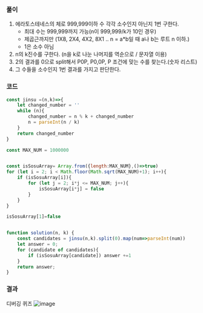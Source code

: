 ### 풀이
1. 에라토스테네스의 체로 999,999이하 수 각각 소수인지 아닌지 1번 구한다. 
    - 최대 수는 999,999까지 가능(n이 999,999/k가 10인 경우)
    - 제곱근까지만 (1X8, 2X4, 4X2, 8X1 .. n = a*b일 때 a나 b는 루트 n 이하.)
    - 1은 소수 아님
2. n의 k진수를 구한다. (n을 k로 나눈 나머지를 역순으로 / 문자열 이용)
3. 2의 결과를 0으로 split해서 P0P, P0,0P, P 조건에 맞는 수를 찾는다.(숫자 리스트)
4. 그 수들을 소수인지 1번 결과를 가지고 판단한다.

### 코드
```js
const jinsu =(n,k)=>{
    let changed_number = ''
    while (n){
        changed_number = n % k + changed_number
        n = parseInt(n / k) 
    }
    return changed_number
}

const MAX_NUM = 1000000


const isSosuArray= Array.from({length:MAX_NUM},()=>true)
for (let i = 2; i < Math.floor(Math.sqrt(MAX_NUM)+1); i++){ 
    if (isSosuArray[i]){
        for (let j = 2; i*j <= MAX_NUM; j++){
            isSosuArray[i*j] = false
        }
    }
}

isSosuArray[1]=false


function solution(n, k) {
    const candidates = jinsu(n,k).split(0).map(num=>parseInt(num))
    let answer = 0;
    for (candidate of candidates){
        if (isSosuArray[candidate]) answer +=1
    }
    return answer;
}
```
### 결과
디버깅 퀴즈
![image](https://github.com/tjdls111/next-blog/assets/68271159/83eebc10-2491-4a77-a25e-e163eefb459c)
